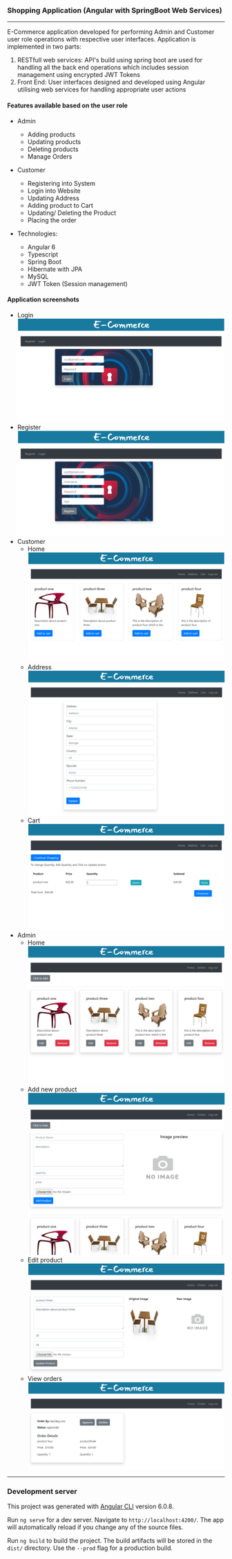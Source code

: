 ### Shopping Application (Angular with SpringBoot Web Services)
---------
E-Commerce application developed for performing Admin and Customer user role operations with respective user interfaces. Application is implemented in two parts:
1. RESTfull web services: API's build using spring boot are used for handling all the back end operations which includes session management using encrypted JWT Tokens 
2. Front End: User interfaces designed and developed using Angular utilising web services for handling appropriate user actions  

#### Features available based on the user role
* Admin
  * Adding products
  * Updating products
  * Deleting products
  * Manage Orders
* Customer
  * Registering into System
  * Login into Website
  * Updating Address
  * Adding product to Cart
  * Updating/ Deleting the Product
  * Placing the order

* Technologies: 
  * Angular 6
  * Typescript
  * Spring Boot
  * Hibernate with JPA 
  * MySQL
  * JWT Token (Session management)

#### Application screenshots
* Login 
    ![Image of screenshot](https://github.com/VenkataAnilKumar/Shopping-WebApplication-Angular/blob/main/src/assets/Screenshots/LoginScreen.png)
* Register 
    ![Image of screenshot](https://github.com/VenkataAnilKumar/Shopping-WebApplication-Angular/blob/main/src/assets/Screenshots/RegisterScreen.png)
* Customer 
    * Home 
        ![Image of screenshot](https://github.com/VenkataAnilKumar/Shopping-WebApplication-Angular/blob/main/src/assets/Screenshots/CustHome.png)
    * Address 
        ![Image of screenshot](https://github.com/VenkataAnilKumar/Shopping-WebApplication-Angular/blob/main/src/assets/Screenshots/CustAddress.png)
    * Cart 
        ![Image of screenshot](https://github.com/VenkataAnilKumar/Shopping-WebApplication-Angular/blob/main/src/assets/Screenshots/CartScreen.png)
* Admin 
    * Home
        ![Image of screenshot](https://github.com/VenkataAnilKumar/Shopping-WebApplication-Angular/blob/main/src/assets/Screenshots/AdminHome.png)
    * Add new product 
        ![Image of screenshot](https://github.com/VenkataAnilKumar/Shopping-WebApplication-Angular/blob/main/src/assets/Screenshots/AddProduct.png)
    * Edit product 
        ![Image of screenshot](https://github.com/VenkataAnilKumar/Shopping-WebApplication-Angular/blob/main/src/assets/Screenshots/EditProduct.png)
    * View orders 
        ![Image of screenshot](https://github.com/VenkataAnilKumar/Shopping-WebApplication-Angular/blob/main/src/assets/Screenshots/OrderScreen.png)
---------
### Development server

This project was generated with [Angular CLI](https://github.com/angular/angular-cli) version 6.0.8.

Run `ng serve` for a dev server. Navigate to `http://localhost:4200/`. The app will automatically reload if you change any of the source files.

Run `ng build` to build the project. The build artifacts will be stored in the `dist/` directory. Use the `--prod` flag for a production build.

